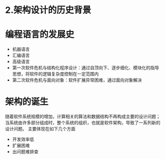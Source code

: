 # 2.架构设计的历史背景

# 编程语言的发展史
* 机器语言
* 汇编语言
* 高级语言
* 第一次软件危机与结构化程序设计：通过自顶向下、逐步细化、模块化的指导思想，将软件的逻辑复杂度控制在一定范围内
* 第二次软件危机与面向对象：软件扩展异常困难，通过面向对象解决

# 架构的诞生
随着软件系统规模的增加，计算相关的算法和数据结构不再构成主要的设计问题；当系统由许多部分组成时，整个系统的组织，也就是软件架构，导致了一系列新的设计问题。
主要体现在如下几个方面
* 开发效率低
* 扩展困难
* 出问题难排查
